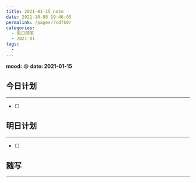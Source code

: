 ```yaml
---
title: 2021-01-15_note
date: 2021-10-08 19:46:05
permalink: /pages/7cdfb0/
categories:
  - 每日随笔
  - 2021-01
tags:
  - 
---
```

**mood:** :smile:  																		**date: 2021-01-15**  
## 今日计划  
------  
- [ ]  
## 明日计划  
------  
- [ ]  
## 随写 
------ 
